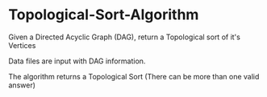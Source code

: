 # Topological-Sort-Algorithm
Given a Directed Acyclic Graph (DAG), return a Topological sort of it's Vertices


Data files are input with DAG information.

The algorithm returns a Topological Sort (There can be more than one valid answer)
